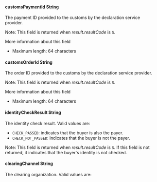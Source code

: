 #### customsPaymentId String  

The payment ID provided to the customs by the declaration service provider.

Note: This field is returned when _result.resultCode_ is `S`.

More information about this field

*   Maximum length: 64 characters

#### customsOrderId String  

The order ID provided to the customs by the declaration service provider.

Note: This field is returned when _result.resultCode_ is `S`.

More information about this field

*   Maximum length: 64 characters

#### identityCheckResult String  

The identity check result. Valid values are:

*   `CHECK_PASSED`: indicates that the buyer is also the payer.
*   `CHECK_NOT_PASSED`: indicates that the buyer is not the payer.

Note: This field is returned when _result.resultCode_ is `S`. If this field is not returned, it indicates that the buyer's identity is not checked.

#### clearingChannel String  

The clearing organization. Valid values are: